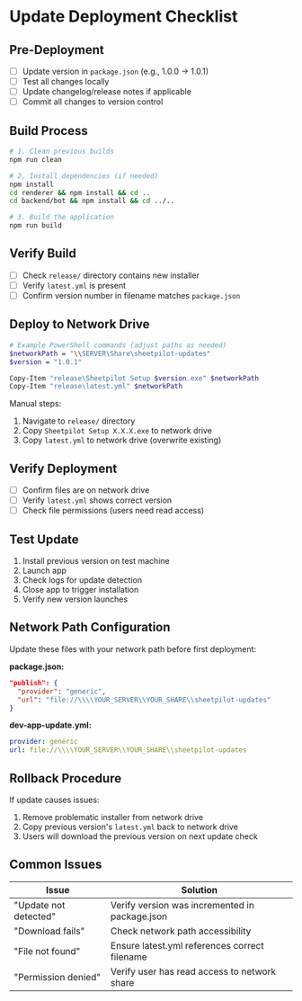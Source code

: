 # Update Deployment Checklist

## Pre-Deployment

- [ ] Update version in `package.json` (e.g., 1.0.0 → 1.0.1)
- [ ] Test all changes locally
- [ ] Update changelog/release notes if applicable
- [ ] Commit all changes to version control

## Build Process

```bash
# 1. Clean previous builds
npm run clean

# 2. Install dependencies (if needed)
npm install
cd renderer && npm install && cd ..
cd backend/bot && npm install && cd ../..

# 3. Build the application
npm run build
```

## Verify Build

- [ ] Check `release/` directory contains new installer
- [ ] Verify `latest.yml` is present
- [ ] Confirm version number in filename matches `package.json`

## Deploy to Network Drive

```bash
# Example PowerShell commands (adjust paths as needed)
$networkPath = "\\SERVER\Share\sheetpilot-updates"
$version = "1.0.1"

Copy-Item "release\Sheetpilot Setup $version.exe" $networkPath
Copy-Item "release\latest.yml" $networkPath
```

Manual steps:

1. Navigate to `release/` directory
2. Copy `Sheetpilot Setup X.X.X.exe` to network drive
3. Copy `latest.yml` to network drive (overwrite existing)

## Verify Deployment

- [ ] Confirm files are on network drive
- [ ] Verify `latest.yml` shows correct version
- [ ] Check file permissions (users need read access)

## Test Update

1. Install previous version on test machine
2. Launch app
3. Check logs for update detection
4. Close app to trigger installation
5. Verify new version launches

## Network Path Configuration

Update these files with your network path before first deployment:

**package.json:**

```json
"publish": {
  "provider": "generic",
  "url": "file://\\\\YOUR_SERVER\\YOUR_SHARE\\sheetpilot-updates"
}
```

**dev-app-update.yml:**

```yaml
provider: generic
url: file://\\\\YOUR_SERVER\\YOUR_SHARE\\sheetpilot-updates
```

## Rollback Procedure

If update causes issues:

1. Remove problematic installer from network drive
2. Copy previous version's `latest.yml` back to network drive
3. Users will download the previous version on next update check

## Common Issues

| Issue | Solution |
|-------|----------|
| "Update not detected" | Verify version was incremented in package.json |
| "Download fails" | Check network path accessibility |
| "File not found" | Ensure latest.yml references correct filename |
| "Permission denied" | Verify user has read access to network share |
